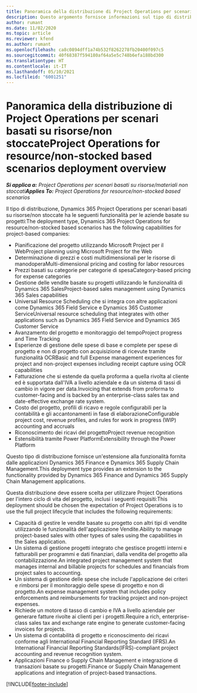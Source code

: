 ```yaml
---
title: Panoramica della distribuzione di Project Operations per scenari basati su risorse/non stoccate
description: Questo argomento fornisce informazioni sul tipo di distribuzione, Project Operations per scenari basati su risorse/non stoccate.
author: rumant
ms.date: 11/02/2020
ms.topic: article
ms.reviewer: kfend
ms.author: rumant
ms.openlocfilehash: ca8c0894dff1a74b532f8262278fb20400f097c5
ms.sourcegitcommit: 40f68387f594180af64a5e5c748b6efa188bd300
ms.translationtype: HT
ms.contentlocale: it-IT
ms.lasthandoff: 05/10/2021
ms.locfileid: "6001251"
---
```

# <a name="project-operations-for-resourcenon-stocked-based-scenarios-deployment-overview"></a><span data-ttu-id="c3024-103">Panoramica della distribuzione di Project Operations per scenari basati su risorse/non stoccate</span><span class="sxs-lookup"><span data-stu-id="c3024-103">Project Operations for resource/non-stocked based scenarios deployment overview</span></span>

<span data-ttu-id="c3024-104">_**Si applica a:** Project Operations per scenari basati su risorse/materiali non stoccati_</span><span class="sxs-lookup"><span data-stu-id="c3024-104">_**Applies To:** Project Operations for resource/non-stocked based scenarios_</span></span>

<span data-ttu-id="c3024-105">Il tipo di distribuzione, Dynamics 365 Project Operations per scenari basati su risorse/non stoccate ha le seguenti funzionalità per le aziende basate su progetti:</span><span class="sxs-lookup"><span data-stu-id="c3024-105">The deployment type, Dynamics 365 Project Operations for resource/non-stocked based scenarios has the following capabilities for project-based companies:</span></span>

- <span data-ttu-id="c3024-106">Pianificazione del progetto utilizzando Microsoft Project per il Web</span><span class="sxs-lookup"><span data-stu-id="c3024-106">Project planning using Microsoft Project for the Web</span></span>
- <span data-ttu-id="c3024-107">Determinazione di prezzi e costi multidimensionali per le risorse di manodopera</span><span class="sxs-lookup"><span data-stu-id="c3024-107">Multi-dimensional pricing and costing for labor resources</span></span>
- <span data-ttu-id="c3024-108">Prezzi basati su categorie per categorie di spesa</span><span class="sxs-lookup"><span data-stu-id="c3024-108">Category-based pricing for expense categories</span></span>
- <span data-ttu-id="c3024-109">Gestione delle vendite basate su progetti utilizzando le funzionalità di Dynamics 365 Sales</span><span class="sxs-lookup"><span data-stu-id="c3024-109">Project-based sales management using Dynamics 365 Sales capabilities</span></span>
- <span data-ttu-id="c3024-110">Universal Resource Scheduling che si integra con altre applicazioni come Dynamics 365 Field Service e Dynamics 365 Customer Service</span><span class="sxs-lookup"><span data-stu-id="c3024-110">Universal resource scheduling that integrates with other applications such as Dynamics 365 Field Service and Dynamics 365 Customer Service</span></span>
- <span data-ttu-id="c3024-111">Avanzamento del progetto e monitoraggio del tempo</span><span class="sxs-lookup"><span data-stu-id="c3024-111">Project progress and Time Tracking</span></span>
- <span data-ttu-id="c3024-112">Esperienze di gestione delle spese di base e complete per spese di progetto e non di progetto con acquisizione di ricevute tramite funzionalità OCR</span><span class="sxs-lookup"><span data-stu-id="c3024-112">Basic and full Expense management experiences for project and non-project expenses including receipt capture using OCR capabilities</span></span>
- <span data-ttu-id="c3024-113">Fatturazione che si estende da quella proforma a quella rivolta al cliente ed è supportata dall'IVA a livello aziendale e da un sistema di tassi di cambio in vigore per data.</span><span class="sxs-lookup"><span data-stu-id="c3024-113">Invoicing that extends from proforma to customer-facing and is backed by an enterprise-class sales tax and date-effective exchange rate system.</span></span>
- <span data-ttu-id="c3024-114">Costo del progetto, profili di ricavo e regole configurabili per la contabilità e gli accantonamenti in fase di elaborazione</span><span class="sxs-lookup"><span data-stu-id="c3024-114">Configurable project cost, revenue profiles, and rules for work in progress (WIP) accounting and accruals</span></span>
- <span data-ttu-id="c3024-115">Riconoscimento dei ricavi del progetto</span><span class="sxs-lookup"><span data-stu-id="c3024-115">Project revenue recognition</span></span>
- <span data-ttu-id="c3024-116">Estensibilità tramite Power Platform</span><span class="sxs-lookup"><span data-stu-id="c3024-116">Extensibility through the Power Platform</span></span>

<span data-ttu-id="c3024-117">Questo tipo di distribuzione fornisce un'estensione alla funzionalità fornita dalle applicazioni Dynamics 365 Finance e Dynamics 365 Supply Chain Management.</span><span class="sxs-lookup"><span data-stu-id="c3024-117">This deployment type provides an extension to the functionality provided by Dynamics 365 Finance and Dynamics 365 Supply Chain Management applications.</span></span>

<span data-ttu-id="c3024-118">Questa distribuzione deve essere scelta per utilizzare Project Operations per l'intero ciclo di vita del progetto, inclusi i seguenti requisiti:</span><span class="sxs-lookup"><span data-stu-id="c3024-118">This deployment should be chosen the expectation of Project Operations is to use the full project lifecycle that includes the following requirements:</span></span>

- <span data-ttu-id="c3024-119">Capacità di gestire le vendite basate su progetto con altri tipi di vendite utilizzando le funzionalità dell'applicazione Vendite.</span><span class="sxs-lookup"><span data-stu-id="c3024-119">Ability to manage project-based sales with other types of sales using the capabilities in the Sales application.</span></span>
- <span data-ttu-id="c3024-120">Un sistema di gestione progetti integrato che gestisce progetti interni e fatturabili per programmi e dati finanziari, dalla vendita del progetto alla contabilizzazione.</span><span class="sxs-lookup"><span data-stu-id="c3024-120">An integrated project management system that manages internal and billable projects for schedules and financials from project sales to accounting.</span></span>
- <span data-ttu-id="c3024-121">Un sistema di gestione delle spese che include l'applicazione dei criteri e rimborsi per il monitoraggio delle spese di progetto e non di progetto.</span><span class="sxs-lookup"><span data-stu-id="c3024-121">An expense management system that includes policy enforcements and reimbursements for tracking project and non-project expenses.</span></span>
- <span data-ttu-id="c3024-122">Richiede un motore di tasso di cambio e IVA a livello aziendale per generare fatture rivolte ai clienti per i progetti.</span><span class="sxs-lookup"><span data-stu-id="c3024-122">Require a rich, enterprise-class sales tax and exchange rate engine to generate customer-facing invoices for projects.</span></span>
- <span data-ttu-id="c3024-123">Un sistema di contabilità di progetto e riconoscimento dei ricavi conforme agli International Financial Reporting Standard (IFRS).</span><span class="sxs-lookup"><span data-stu-id="c3024-123">An International Financial Reporting Standards(IFRS)-compliant project accounting and revenue recognition system.</span></span>
- <span data-ttu-id="c3024-124">Applicazioni Finance o Supply Chain Management e integrazione di transazioni basate su progetti.</span><span class="sxs-lookup"><span data-stu-id="c3024-124">Finance or Supply Chain Management applications and integration of project-based transactions.</span></span>


[!INCLUDE[footer-include](../includes/footer-banner.md)]